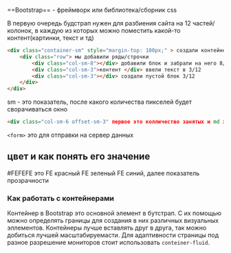 ==Bootstrap== - фреймворк или библиотека/сборник css

В первую очередь будстрап нужен для разбиения сайта на 12 частей/колонок, в каждую из которых можно поместить какой-то контент(картинки, текст и тд)

```HTML
<div class="container-sm" style="margin-top: 100px;" > создали контейнер и с помощью стиля спустили контейнер на 100 пикселей вниз
	<div class="row"> мы добавили ряды/строчки
		<div class="col-sm-8"></div> добавили блок и забрали на него 8/12
		<div class="col-sm-3">контент </div> ввели текст в 3/12
		<div class="col-sm-3"></div> создали пустой блок 3/12
	</div>
</div>
```
sm - это показатель, после какого количества пикселей будет сворачиваться окно
```HTML
<div class="col-sm-6 offset-sm-3" первое это колличество занятых и md занкение на сворачивание, второе это с какой коллонки начинать
```

`<form>` это для отправки на сервер данных

## цвет и как понять его значение

#FEFEFE
это FE красный FE зеленый FE синий, далее показатель прозрачности

### Как работать с контейнерами

Контейнер в Bootstrap это основной элемент в бутстрап. С их помощью можно определять границы для создания в них различных визуальных эллементов.
Контейнеры лучше вставлять друг в друга, так можно добиться лучшей масштабируемасти.
Для адаптивности страницы под разное разрешение мониторов стоит использовать `conteiner-fluid`.


